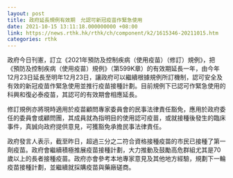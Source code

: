 ```yaml
---
layout: post
title: 政府延長規例有效期　允認可新冠疫苗作緊急使用
date: 2021-10-15 13:11:18.000000000 +08:00
link: https://news.rthk.hk/rthk/ch/component/k2/1615346-20211015.htm
categories: rthk
---
```


政府今日刊憲，訂立《2021年預防及控制疾病（使用疫苗）（修訂）規例》，把《預防及控制疾病（使用疫苗）規例》（第599K章）的有效期延長一年，由今年12月23日延長至明年12月23日，讓政府可以繼續根據規例所訂機制，認可安全及有效的新冠疫苗作緊急使用並推行疫苗接種計劃。目前規例下已認可作緊急使用的科興和復必泰疫苗，其認可的有效期會相應延長。

修訂規例亦將現時適用於疫苗顧問專家委員會的民事法律責任豁免，應用於政府委任的委員會或顧問團，其成員就為指明目的使用認可疫苗，或就接種後發生的臨床事件，真誠向政府提供意見，可獲豁免承擔民事法律責任。

政府發言人表示，截至昨日，超過三分之二符合資格接種疫苗的市民已接種了第一劑疫苗。政府會繼續積極推展疫苗接種計劃，大力推動及鼓勵高危群組尤其是70歲以上的長者接種疫苗。政府亦會參考本地專家意見及其他地方經驗，規劃下一輪疫苗接種計劃，並繼續就採購疫苗與藥廠磋商。
